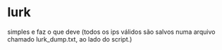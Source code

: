 # lurk

simples e faz o que deve
(todos os ips válidos são salvos numa arquivo chamado lurk_dump.txt, ao lado do script.)
